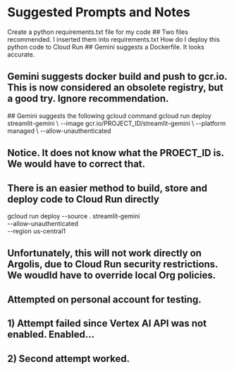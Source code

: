 # Suggested Prompts and Notes

<prompt>
Create a python requirements.txt file for my code
## Two files recommended. I inserted them into requirements.txt

<prompt>
How do I deploy this python code to Cloud Run
## Gemini suggests a Dockerfile. It looks accurate.

## Gemini suggests docker build and push to gcr.io.  This is now considered an obsolete registry, but a good try. Ignore recommendation.

<prompt>
## Gemini suggests the following gcloud command
gcloud run deploy streamlit-gemini \
--image gcr.io/PROJECT_ID/streamlit-gemini \
--platform managed \
--allow-unauthenticated

## Notice. It does not know what the PROECT_ID is.  We would have to correct that.

## There is an easier method to build, store and deploy code to Cloud Run directly
gcloud run deploy --source . streamlit-gemini \
--allow-unauthenticated \
--region us-central1

## Unfortunately, this will not work directly on Argolis, due to Cloud Run security restrictions. We woudld have to override local Org policies.


## Attempted on personal account for testing.
## 1) Attempt failed since Vertex AI API was not enabled.  Enabled...
## 2) Second attempt worked.

